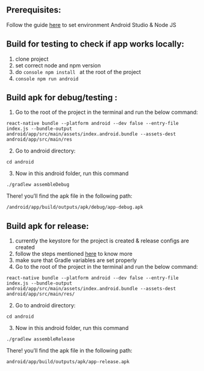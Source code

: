 ## Prerequisites:

Follow the guide [here](https://reactnative.dev/docs/set-up-your-environment) to set environment
Android Studio &
Node JS 

## Build for testing to check if app works locally:

1. clone project
2. set correct node and npm version
3. do ```console npm install ``` at the root of the project
4. ```console npm run android ```

## Build apk for debug/testing :

1. Go to the root of the project in the terminal and run the below command:
```console
react-native bundle --platform android --dev false --entry-file index.js --bundle-output android/app/src/main/assets/index.android.bundle --assets-dest android/app/src/main/res
```
2. Go to android directory:
```console
cd android
```
3.  Now in this android folder, run this command
```console
./gradlew assembleDebug
```
There! you’ll find the apk file in the following path:
```console 
/android/app/build/outputs/apk/debug/app-debug.apk
```


## Build apk for release:

1. currently the keystore for the project is created & release configs are created 
2. follow the steps mentioned [here](https://reactnative.dev/docs/signed-apk-android) to know more
3. make sure that Gradle variables are set properly
4. Go to the root of the project in the terminal and run the below command:

```console
react-native bundle --platform android --dev false --entry-file index.js --bundle-output android/app/src/main/assets/index.android.bundle --assets-dest android/app/src/main/res/
```

2. Go to android directory:
```console
cd android
```

3.  Now in this android folder, run this command
```console
./gradlew assembleRelease
```
There! you’ll find the apk file in the following path:

```console
android/app/build/outputs/apk/app-release.apk
```
